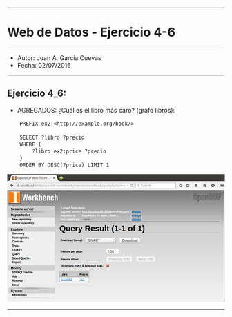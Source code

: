 ***
# Web de Datos - Ejercicio 4-6
***
- Autor: Juan A. García Cuevas
- Fecha: 02/07/2016

***

## Ejercicio 4_6:

- AGREGADOS: ¿Cuál es el libro más caro? (grafo libros):

```sparql
    PREFIX ex2:<http://example.org/book/>

    SELECT ?libro ?precio
    WHERE {
        ?libro ex2:price ?precio
    }
    ORDER BY DESC(?price) LIMIT 1
```

![Resultado ejercicio 4_6](images/ResultadoEjercicio4_6.png)

***


